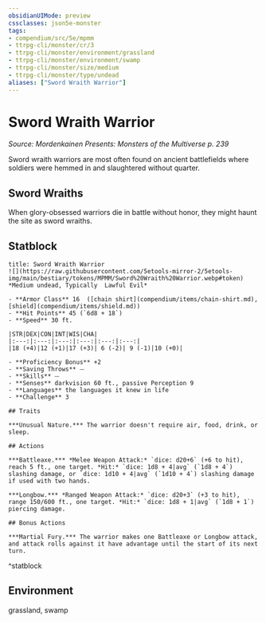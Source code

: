 ```yaml
---
obsidianUIMode: preview
cssclasses: json5e-monster
tags:
- compendium/src/5e/mpmm
- ttrpg-cli/monster/cr/3
- ttrpg-cli/monster/environment/grassland
- ttrpg-cli/monster/environment/swamp
- ttrpg-cli/monster/size/medium
- ttrpg-cli/monster/type/undead
aliases: ["Sword Wraith Warrior"]
---
```

# Sword Wraith Warrior
*Source: Mordenkainen Presents: Monsters of the Multiverse p. 239*  

Sword wraith warriors are most often found on ancient battlefields where soldiers were hemmed in and slaughtered without quarter.

## Sword Wraiths

When glory-obsessed warriors die in battle without honor, they might haunt the site as sword wraiths.

## Statblock

```ad-statblock
title: Sword Wraith Warrior
![](https://raw.githubusercontent.com/5etools-mirror-2/5etools-img/main/bestiary/tokens/MPMM/Sword%20Wraith%20Warrior.webp#token)
*Medium undead, Typically  Lawful Evil*

- **Armor Class** 16  ([chain shirt](compendium/items/chain-shirt.md), [shield](compendium/items/shield.md))
- **Hit Points** 45 (`6d8 + 18`)
- **Speed** 30 ft.

|STR|DEX|CON|INT|WIS|CHA|
|:---:|:---:|:---:|:---:|:---:|:---:|
|18 (+4)|12 (+1)|17 (+3)| 6 (-2)| 9 (-1)|10 (+0)|

- **Proficiency Bonus** +2
- **Saving Throws** ⏤
- **Skills** ⏤
- **Senses** darkvision 60 ft., passive Perception 9
- **Languages** the languages it knew in life
- **Challenge** 3

## Traits

***Unusual Nature.*** The warrior doesn't require air, food, drink, or sleep.

## Actions

***Battleaxe.*** *Melee Weapon Attack:* `dice: d20+6` (+6 to hit), reach 5 ft., one target. *Hit:* `dice: 1d8 + 4|avg` (`1d8 + 4`) slashing damage, or `dice: 1d10 + 4|avg` (`1d10 + 4`) slashing damage if used with two hands.

***Longbow.*** *Ranged Weapon Attack:* `dice: d20+3` (+3 to hit), range 150/600 ft., one target. *Hit:* `dice: 1d8 + 1|avg` (`1d8 + 1`) piercing damage.

## Bonus Actions

***Martial Fury.*** The warrior makes one Battleaxe or Longbow attack, and attack rolls against it have advantage until the start of its next turn.
```
^statblock

## Environment

grassland, swamp
